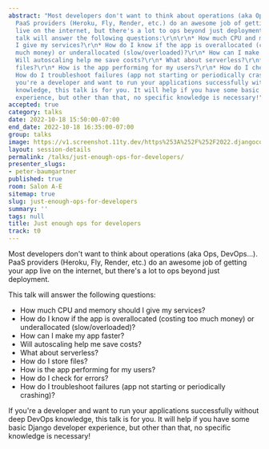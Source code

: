 ```yaml
---
abstract: "Most developers don't want to think about operations (aka Ops, DevOps…).
  PaaS providers (Heroku, Fly, Render, etc.) do an awesome job of getting your app
  live on the internet, but there's a lot to ops beyond just deployment.\r\n\r\nThis
  talk will answer the following questions:\r\n\r\n* How much CPU and memory should
  I give my services?\r\n* How do I know if the app is overallocated (costing too
  much money) or underallocated (slow/overloaded)?\r\n* How can I make my app faster?\r\n*
  Will autoscaling help me save costs?\r\n* What about serverless?\r\n* How do I store
  files?\r\n* How is the app performing for my users?\r\n* How do I check for errors?\r\n*
  How do I troubleshoot failures (app not starting or periodically crashing)?\r\n\r\nIf
  you're a developer and want to run your applications successfully without deep DevOps
  knowledge, this talk is for you. It will help if you have some basic Django developer
  experience, but other than that, no specific knowledge is necessary!"
accepted: true
category: talks
date: 2022-10-18 15:50:00-07:00
end_date: 2022-10-18 16:35:00-07:00
group: talks
image: https://v1.screenshot.11ty.dev/https%253A%252F%252F2022.djangocon.us%252Fpresenters%252Fpeter-baumgartner/opengraph/
layout: session-details
permalink: /talks/just-enough-ops-for-developers/
presenter_slugs:
- peter-baumgartner
published: true
room: Salon A-E
sitemap: true
slug: just-enough-ops-for-developers
summary: ''
tags: null
title: Just enough ops for developers
track: t0
---
```


Most developers don't want to think about operations (aka Ops, DevOps…). PaaS providers (Heroku, Fly, Render, etc.) do an awesome job of getting your app live on the internet, but there's a lot to ops beyond just deployment.

This talk will answer the following questions:

* How much CPU and memory should I give my services?
* How do I know if the app is overallocated (costing too much money) or underallocated (slow/overloaded)?
* How can I make my app faster?
* Will autoscaling help me save costs?
* What about serverless?
* How do I store files?
* How is the app performing for my users?
* How do I check for errors?
* How do I troubleshoot failures (app not starting or periodically crashing)?

If you're a developer and want to run your applications successfully without deep DevOps knowledge, this talk is for you. It will help if you have some basic Django developer experience, but other than that, no specific knowledge is necessary!
